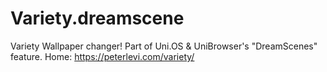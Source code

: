# Variety.dreamscene
Variety Wallpaper changer! Part of Uni.OS &amp; UniBrowser's "DreamScenes" feature. Home: https://peterlevi.com/variety/
